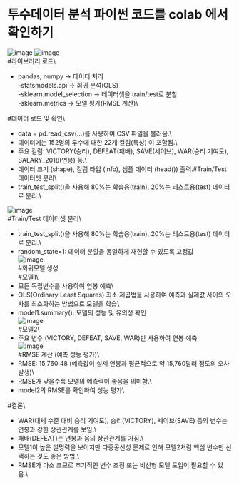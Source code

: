 # 투수데이터 분석 파이썬 코드를 colab 에서 확인하기
![image](https://github.com/user-attachments/assets/267e7249-d924-4bda-be51-8ab5ee1e1df3)
![image](https://github.com/user-attachments/assets/4a008b5c-d94d-4db4-a42e-b902da96e1bb)\
#라이브러리 로드\
- pandas, numpy → 데이터 처리\
-statsmodels.api → 회귀 분석(OLS)\
-sklearn.model_selection → 데이터셋을 train/test로 분할\
-sklearn.metrics → 모델 평가(RMSE 계산)\

#데이터 로드 및 확인\
- data = pd.read_csv(...)를 사용하여 CSV 파일을 불러옴.\
- 데이터에는 152명의 투수에 대한 22개 컬럼(특성) 이 포함됨.\
- 주요 컬럼: VICTORY(승리), DEFEAT(패배), SAVE(세이브), WAR(승리 기여도), SALARY_2018(연봉) 등.\
- 데이터 크기 (shape), 컬럼 타입 (info), 샘플 데이터 (head()) 출력.#Train/Test 데이터셋 분리\
- train_test_split()을 사용해 80%는 학습용(train), 20%는 테스트용(test) 데이터로 분리.\

![image](https://github.com/user-attachments/assets/b023997d-de8a-449f-a232-152e1b436bfb)\
#Train/Test 데이터셋 분리\
- train_test_split()을 사용해 80%는 학습용(train), 20%는 테스트용(test) 데이터로 분리.\
- random_state=1: 데이터 분할을 동일하게 재현할 수 있도록 고정값\
![image](https://github.com/user-attachments/assets/2604384a-6938-4128-915c-1644014d3f14)\
#회귀모델 생성\
#모델1\
- 모든 독립변수를 사용하여 연봉 예측\
- OLS(Ordinary Least Squares) 최소 제곱법을 사용하여 예측과 실제값 사이의 오차를 최소화하는 방법으로 모델을 학습\
- model1.summary(): 모델의 성능 및 유의성 확인\
![image](https://github.com/user-attachments/assets/756b17ac-c98e-47ff-801a-08007aaf709e)\
#모델2\
- 주요 변수 (VICTORY, DEFEAT, SAVE, WAR)만 사용하여 연봉 예측\
![image](https://github.com/user-attachments/assets/dba4aa63-4dd7-4f2a-b95c-db16a0fef292)\
#RMSE 계산 (예측 성능 평가)\
- RMSE: 15,760.48 (예측값이 실제 연봉과 평균적으로 약 15,760달러 정도의 오차 발생)\
- RMSE가 낮을수록 모델의 예측력이 좋음을 의미함.\
- model2의 RMSE를 확인하여 성능 평가\

#결론\
- WAR(대체 수준 대비 승리 기여도), 승리(VICTORY), 세이브(SAVE) 등의 변수는 연봉과 강한 상관관계를 보임.\
- 패배(DEFEAT)는 연봉과 음의 상관관계를 가짐.\
- 모델1이 높은 설명력을 보이지만 다중공선성 문제로 인해 모델2처럼 핵심 변수만 선택하는 것도 좋은 방법.\
- RMSE가 다소 크므로 추가적인 변수 조정 또는 비선형 모델 도입이 필요할 수 있음.\

